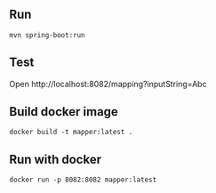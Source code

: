Run
---

    mvn spring-boot:run
    
Test
---

Open http://localhost:8082/mapping?inputString=Abc

Build docker image 
---

	docker build -t mapper:latest .

Run with docker
---

	docker run -p 8082:8082 mapper:latest
